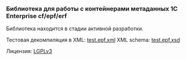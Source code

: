 ### Библиотека для работы с контейнерами метаданных 1C Enterprise cf/epf/erf

Библиотека находится в стадии активной разработки.

Тестовая декомпиляция в XML: [test.epf.xml](./test.epf.xml)
XML schema: [test.epf.xsd](./test.epf.xsd)


Лицензия: [LGPLv3](./LICENSE.TXT)
